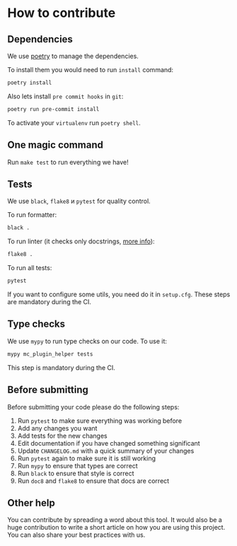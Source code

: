 # How to contribute


## Dependencies

We use [poetry](https://github.com/python-poetry/poetry) to manage the dependencies.

To install them you would need to run `install` command:

```bash
poetry install
```

Also lets install `pre commit hooks` in `git`:
```bash
poetry run pre-commit install
```

To activate your `virtualenv` run `poetry shell`.


## One magic command

Run `make test` to run everything we have!


## Tests

We use  `black`, `flake8` и `pytest` for quality control.

To run formatter:

```bash
black .
```

To run linter (it checks only docstrings, [more info](http://www.pydocstyle.org/en/latest/error_codes.html)):
```bash
flake8 .
```

To run all tests:

```bash
pytest
```

If you want to configure some utils, you need do it in `setup.cfg`.
These steps are mandatory during the CI.


## Type checks

We use `mypy` to run type checks on our code.
To use it:

```bash
mypy mc_plugin_helper tests
```

This step is mandatory during the CI.

## Before submitting

Before submitting your code please do the following steps:

1. Run `pytest` to make sure everything was working before
2. Add any changes you want
3. Add tests for the new changes
4. Edit documentation if you have changed something significant
5. Update `CHANGELOG.md` with a quick summary of your changes
6. Run `pytest` again to make sure it is still working
7. Run `mypy` to ensure that types are correct
8. Run `black` to ensure that style is correct
9. Run `doc8` and `flake8` to ensure that docs are correct


## Other help

You can contribute by spreading a word about this tool.
It would also be a huge contribution to write
a short article on how you are using this project.
You can also share your best practices with us.
